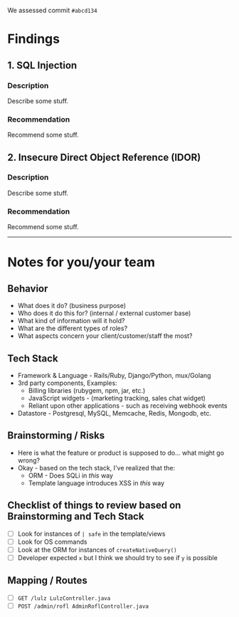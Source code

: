 We assessed commit `#abcd134`

# Findings

## 1. SQL Injection

### Description

Describe some stuff.

### Recommendation

Recommend some stuff.

## 2. Insecure Direct Object Reference (IDOR)

### Description

Describe some stuff.

### Recommendation

Recommend some stuff.

---

# Notes for you/your team

## Behavior

* What does it do? (business purpose)
* Who does it do this for? (internal / external customer base)
* What kind of information will it hold?
* What are the different types of roles?
* What aspects concern your client/customer/staff the most?

## Tech Stack

* Framework & Language - Rails/Ruby, Django/Python, mux/Golang
* 3rd party components, Examples:
  * Billing libraries (rubygem, npm, jar, etc.)
  * JavaScript widgets - (marketing tracking, sales chat widget)
  * Reliant upon other applications - such as receiving webhook events
* Datastore - Postgresql, MySQL, Memcache, Redis, Mongodb, etc.


## Brainstorming / Risks

* Here is what the feature or product is supposed to do... what might go wrong?
* Okay - based on the tech stack, I've realized that the:
  * ORM - Does SQLi in _this_ way
  * Template language introduces XSS in _this_ way

## Checklist of things to review based on Brainstorming and Tech Stack

- [ ] Look for instances of `| safe` in the template/views
- [ ] Look for OS commands
- [ ] Look at the ORM for instances of `createNativeQuery()`
- [ ] Developer expected `x` but I think we should try to see if `y` is possible

## Mapping / Routes

- [ ] `GET /lulz LulzController.java`
- [ ] `POST /admin/rofl AdminRoflController.java`
